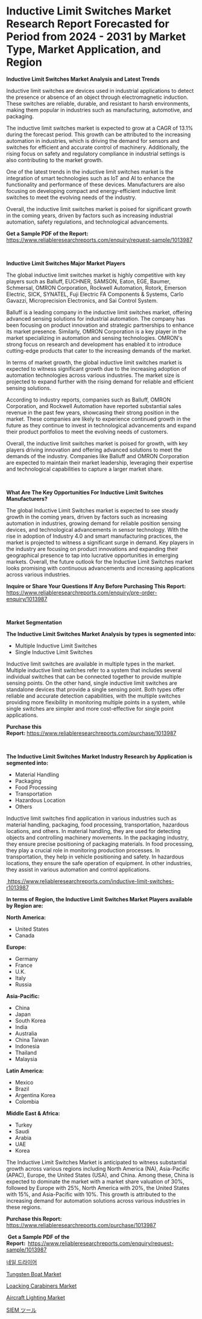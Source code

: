 <p><h1>Inductive Limit Switches Market Research Report Forecasted for Period from 2024 -  2031 by Market Type, Market Application, and Region</h1></p><p><strong>Inductive Limit Switches Market Analysis and Latest Trends</strong></p>
<p><p>Inductive limit switches are devices used in industrial applications to detect the presence or absence of an object through electromagnetic induction. These switches are reliable, durable, and resistant to harsh environments, making them popular in industries such as manufacturing, automotive, and packaging.</p><p>The inductive limit switches market is expected to grow at a CAGR of 13.1% during the forecast period. This growth can be attributed to the increasing automation in industries, which is driving the demand for sensors and switches for efficient and accurate control of machinery. Additionally, the rising focus on safety and regulatory compliance in industrial settings is also contributing to the market growth.</p><p>One of the latest trends in the inductive limit switches market is the integration of smart technologies such as IoT and AI to enhance the functionality and performance of these devices. Manufacturers are also focusing on developing compact and energy-efficient inductive limit switches to meet the evolving needs of the industry.</p><p>Overall, the inductive limit switches market is poised for significant growth in the coming years, driven by factors such as increasing industrial automation, safety regulations, and technological advancements.</p></p>
<p><strong>Get a Sample PDF of the Report:&nbsp;</strong> <a href="https://www.reliableresearchreports.com/enquiry/request-sample/1013987">https://www.reliableresearchreports.com/enquiry/request-sample/1013987</a></p>
<p>&nbsp;</p>
<p><strong>Inductive Limit Switches Major Market Players</strong></p>
<p><p>The global inductive limit switches market is highly competitive with key players such as Balluff, EUCHNER, SAMSON, Eaton, EGE, Baumer, Schmersal, OMRON Corporation, Rockwell Automation, Rotork, Emerson Electric, SICK, SYNATEL, Fuji Electric FA Components & Systems, Carlo Gavazzi, Microprecision Electronics, and Sai Control System.</p><p>Balluff is a leading company in the inductive limit switches market, offering advanced sensing solutions for industrial automation. The company has been focusing on product innovation and strategic partnerships to enhance its market presence. Similarly, OMRON Corporation is a key player in the market specializing in automation and sensing technologies. OMRON's strong focus on research and development has enabled it to introduce cutting-edge products that cater to the increasing demands of the market.</p><p>In terms of market growth, the global inductive limit switches market is expected to witness significant growth due to the increasing adoption of automation technologies across various industries. The market size is projected to expand further with the rising demand for reliable and efficient sensing solutions.</p><p>According to industry reports, companies such as Balluff, OMRON Corporation, and Rockwell Automation have reported substantial sales revenue in the past few years, showcasing their strong position in the market. These companies are likely to experience continued growth in the future as they continue to invest in technological advancements and expand their product portfolios to meet the evolving needs of customers.</p><p>Overall, the inductive limit switches market is poised for growth, with key players driving innovation and offering advanced solutions to meet the demands of the industry. Companies like Balluff and OMRON Corporation are expected to maintain their market leadership, leveraging their expertise and technological capabilities to capture a larger market share.</p></p>
<p>&nbsp;</p>
<p><strong>What Are The Key Opportunities For Inductive Limit Switches Manufacturers?</strong></p>
<p><p>The global Inductive Limit Switches market is expected to see steady growth in the coming years, driven by factors such as increasing automation in industries, growing demand for reliable position sensing devices, and technological advancements in sensor technology. With the rise in adoption of Industry 4.0 and smart manufacturing practices, the market is projected to witness a significant surge in demand. Key players in the industry are focusing on product innovations and expanding their geographical presence to tap into lucrative opportunities in emerging markets. Overall, the future outlook for the Inductive Limit Switches market looks promising with continuous advancements and increasing applications across various industries.</p></p>
<p><strong>Inquire or Share Your Questions If Any Before Purchasing This Report:</strong> <a href="https://www.reliableresearchreports.com/enquiry/pre-order-enquiry/1013987">https://www.reliableresearchreports.com/enquiry/pre-order-enquiry/1013987</a></p>
<p>&nbsp;</p>
<p><strong>Market Segmentation</strong></p>
<p><strong>The Inductive Limit Switches Market Analysis by types is segmented into:</strong></p>
<p><ul><li>Multiple Inductive Limit Switches</li><li>Single Inductive Limit Switches</li></ul></p>
<p><p>Inductive limit switches are available in multiple types in the market. Multiple inductive limit switches refer to a system that includes several individual switches that can be connected together to provide multiple sensing points. On the other hand, single inductive limit switches are standalone devices that provide a single sensing point. Both types offer reliable and accurate detection capabilities, with the multiple switches providing more flexibility in monitoring multiple points in a system, while single switches are simpler and more cost-effective for single point applications.</p></p>
<p><strong>Purchase this Report:&nbsp;</strong><a href="https://www.reliableresearchreports.com/purchase/1013987">https://www.reliableresearchreports.com/purchase/1013987</a></p>
<p>&nbsp;</p>
<p><strong>The Inductive Limit Switches Market Industry Research by Application is segmented into:</strong></p>
<p><ul><li>Material Handling</li><li>Packaging</li><li>Food Processing</li><li>Transportation</li><li>Hazardous Location</li><li>Others</li></ul></p>
<p><p>Inductive limit switches find application in various industries such as material handling, packaging, food processing, transportation, hazardous locations, and others. In material handling, they are used for detecting objects and controlling machinery movements. In the packaging industry, they ensure precise positioning of packaging materials. In food processing, they play a crucial role in monitoring production processes. In transportation, they help in vehicle positioning and safety. In hazardous locations, they ensure the safe operation of equipment. In other industries, they assist in various automation and control applications.</p></p>
<p><a href="https://www.reliableresearchreports.com/inductive-limit-switches-r1013987">&nbsp;https://www.reliableresearchreports.com/inductive-limit-switches-r1013987</a></p>
<p><strong>In terms of Region, the Inductive Limit Switches Market Players available by Region are:</strong></p>
<p>
    <p> <strong> North America: </strong>
        <ul>
            <li>United States</li>
            <li>Canada</li>
        </ul>
        </p> 
    <p> <strong> Europe: </strong>
        <ul>
            <li>Germany</li>
            <li>France</li>
            <li>U.K.</li>
            <li>Italy</li>
            <li>Russia</li>
        </ul>
        </p> 
    <p> <strong> Asia-Pacific: </strong>
        <ul>
            <li>China</li>
            <li>Japan</li>
            <li>South Korea</li>
            <li>India</li>
            <li>Australia</li>
            <li>China Taiwan</li>
            <li>Indonesia</li>
            <li>Thailand</li>
            <li>Malaysia</li>
        </ul>
        </p> 
    <p> <strong> Latin America: </strong>
        <ul>
            <li>Mexico</li>
            <li>Brazil</li>
            <li>Argentina Korea</li>
            <li>Colombia</li>
        </ul>
        </p> 
    <p> <strong> Middle East & Africa: </strong>
        <ul>
            <li>Turkey</li>
            <li>Saudi</li>
            <li>Arabia</li>
            <li>UAE</li>
            <li>Korea</li>
        </ul>
    </p>
    </p>
<p><p>The Inductive Limit Switches Market is anticipated to witness substantial growth across various regions including North America (NA), Asia-Pacific (APAC), Europe, the United States (USA), and China. Among these, China is expected to dominate the market with a market share valuation of 30%, followed by Europe with 25%, North America with 20%, the United States with 15%, and Asia-Pacific with 10%. This growth is attributed to the increasing demand for automation solutions across various industries in these regions.</p></p>
<p><strong>Purchase this Report: </strong><a href="https://www.reliableresearchreports.com/purchase/1013987">https://www.reliableresearchreports.com/purchase/1013987</a></p>
<p>&nbsp;<strong>Get a Sample PDF of the Report:&nbsp;&nbsp;</strong><a href="https://www.reliableresearchreports.com/enquiry/request-sample/1013987">https://www.reliableresearchreports.com/enquiry/request-sample/1013987</a></p>
<p><strong></strong></p>
<p><p><a href="https://medium.com/@avramcornescu20221/quot-%EB%84%A4%EC%9D%BC-%EB%93%9C%EB%9D%BC%EC%9D%B4%EC%96%B4-%EC%8B%9C%EC%9E%A5-%EC%B8%A1%EC%A0%95%EC%B9%98-%ED%95%B4%EB%8F%85-%EC%8B%9C%EC%9E%A5-%EC%A0%90%EC%9C%A0%EC%9C%A8-%ED%8A%B8%EB%A0%8C%EB%93%9C-%EB%B0%8F-%EC%84%B1%EC%9E%A5-%EC%96%91%EC%83%81-quot-e61d02a49a0a">네일 드라이어</a></p><p><a href="https://view.publitas.com/reportprime-1/tungsten-boat-market-furnishes-information-on-market-share-market-trends-and-market-growth/">Tungsten Boat Market</a></p><p><a href="https://forested-sushi-9b0.notion.site/Loacking-Carabiners-Market-Insight-Market-Trends-Growth-Forecasted-from-2024-TO-2031-aa719d95529c4bb09aeceeb9716829f7">Loacking Carabiners Market</a></p><p><a href="https://github.com/Chiragrp22/Market-Research-Report-List-4/blob/main/aircraft-lighting-market.md">Aircraft Lighting Market</a></p><p><a href="https://medium.com/@coraltrout1923/siem%E3%83%84%E3%83%BC%E3%83%AB%E5%B8%82%E5%A0%B4%E8%A6%8F%E6%A8%A1%E3%81%AF-%E3%82%B0%E3%83%AD%E3%83%BC%E3%83%90%E3%83%AB%E6%A5%AD%E7%95%8C%E3%81%A7%E6%9C%80%E3%82%82%E5%8A%B9%E6%9E%9C%E7%9A%84%E3%81%AA%E3%83%9E%E3%83%BC%E3%82%B1%E3%83%86%E3%82%A3%E3%83%B3%E3%82%B0%E3%83%81%E3%83%A3%E3%83%8D%E3%83%AB%E3%82%92%E7%A4%BA%E3%81%97%E3%81%A6%E3%81%84%E3%81%BE%E3%81%99-77222f474add">SIEM ツール</a></p></p>